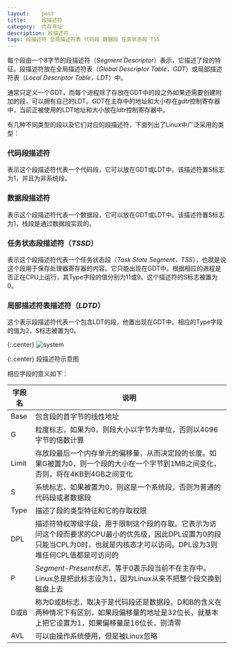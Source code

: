 ```yaml
---
layout:    post
title:     段描述符
category:  内存寻址
description: 段描述符...
tags: 段描述符 全局描述符表 代码段 数据段 任务状态段 TSS
---
```

每个段由一个8字节的段描述符（*Segment Descriptor*）表示，它描述了段的特征。段描述符放在全局描述符表（*Global Descriptor Table，GDT*）或局部描述符表（*Local Descriptor Table，LDT*）中。

通常只定义一个GDT，而每个进程除了存放在GDT中的段之外如果还需要创建附加的段，可以拥有自己的LDT。GDT在主存中的地址和大小存在*gdtr*控制寄存器中，当前正被使用的LDT地址和大小放在*ldtr*控制寄存器中。

有几种不同类型的段以及它们对应的段描述符，下面列出了Linux中广泛采用的类型：

### 代码段描述符 ###

表示这个段描述符代表一个代码段，它可以放在GDT或LDT中。该描述符置S标志为1，并且为非系统段。

### 数据段描述符 ###

表示这个段描述符代表一个数据段，它可以放在GDT或LDT中。该描述符置S标志为1，栈段是通过数据段实现的。

### 任务状态段描述符（*TSSD*） ###

表示这个段描述符代表一个任务状态段（*Task State Segment，TSS*），也就是说这个段用于保存处理器寄存器的内容。它只能出现在GDT中。根据相应的进程是否正在CPU上运行，其Type字段的值分别为11或9。这个描述符的S标志被置为0。

### 局部描述符表描述符（*LDTD*） ###

这个表示段描述符代表一个包含LDT的段，他置出现在GDT中。相应的Type字段的值为2，S标志被置为0。

{:.center}
![system](/blog/images/segment_descriptor.png)

{:.center}
段描述符示意图

相应字段的意义如下：

字段名           | 说明
------------    | -------------
Base            | 包含段的首字节的线性地址
G               | 粒度标志，如果为0，则段大小以字节为单位，否则以4096字节的倍数计算
Limit           | 存放段最后一个内存单元的偏移量，从而决定段的长度。如果G被置为0，则一个段的大小在一个字节到1MB之间变化，否则，将在4KB到4GB之间变化
S               | 系统标志，如果被置为0，则这是一个系统段，否则为普通的代码段或者数据段
Type            | 描述了段的类型特征和它的存取权限
DPL             | 描述符特权等级字段，用于限制这个段的存取。它表示为访问这个段而要求的CPU最小的优先级，因此DPL设置为0的段只能当CPL为0时，也就是内核态才可以访问。DPL设为3则堆任何CPL值都是可访问的
P               | *Segment-Present标志*，等于0表示段当前不在主存中。Linux总是把此标志设为1，因为Linux从来不把整个段交换到磁盘上去
D或B            | 称为D或B标志，取决于是代码段还是数据段，D和B的含义在两种情况下有区别，如果段偏移量的地址是32位长，就基本上把它设置为1，如果偏移量是16位长，则清零
AVL             | 可以由操作系统使用，但是被Linux忽略